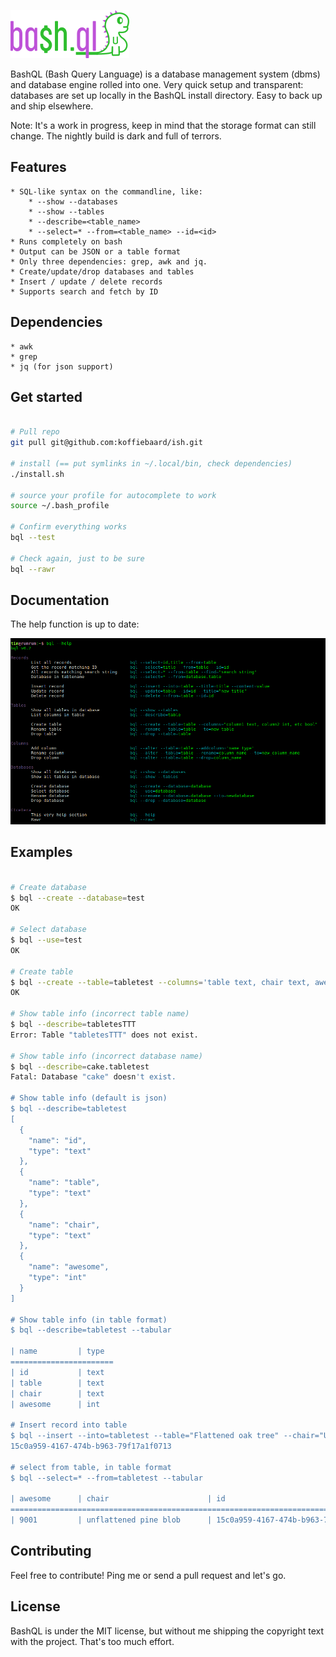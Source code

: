 ![BashQL](docs/logo.png)

BashQL (Bash Query Language) is a database management system (dbms) and database engine rolled into one. Very quick setup and transparent: databases are set up locally in the BashQL install directory. Easy to back up and ship elsewhere.

Note: It's a work in progress, keep in mind that the storage format can still change.
The nightly build is dark and full of terrors.


## Features
	* SQL-like syntax on the commandline, like:
		* --show --databases
		* --show --tables
		* --describe=<table_name>
		* --select=* --from=<table_name> --id=<id>
	* Runs completely on bash
	* Output can be JSON or a table format
	* Only three dependencies: grep, awk and jq.
	* Create/update/drop databases and tables
	* Insert / update / delete records
	* Supports search and fetch by ID


## Dependencies

	* awk
	* grep
	* jq (for json support)


## Get started

```bash

# Pull repo
git pull git@github.com:koffiebaard/ish.git

# install (== put symlinks in ~/.local/bin, check dependencies)
./install.sh

# source your profile for autocomplete to work
source ~/.bash_profile

# Confirm everything works
bql --test

# Check again, just to be sure
bql --rawr
```


## Documentation

The help function is up to date:

![bql help function](docs/screenshot-help.png)


## Examples

```bash

# Create database
$ bql --create --database=test
OK

# Select database
$ bql --use=test
OK

# Create table
$ bql --create --table=tabletest --columns='table text, chair text, awesome int'
OK

# Show table info (incorrect table name)
$ bql --describe=tabletesTTT
Error: Table "tabletesTTT" does not exist.

# Show table info (incorrect database name)
$ bql --describe=cake.tabletest
Fatal: Database "cake" doesn't exist.

# Show table info (default is json)
$ bql --describe=tabletest
[
  {
    "name": "id",
    "type": "text"
  },
  {
    "name": "table",
    "type": "text"
  },
  {
    "name": "chair",
    "type": "text"
  },
  {
    "name": "awesome",
    "type": "int"
  }
]

# Show table info (in table format)
$ bql --describe=tabletest --tabular

| name         | type
=======================
| id           | text
| table        | text
| chair        | text
| awesome      | int

# Insert record into table
$ bql --insert --into=tabletest --table="Flattened oak tree" --chair="Unflattened pine blob" --awesome=9001
15c0a959-4167-474b-b963-79f17a1f0713

# select from table, in table format
$ bql --select=* --from=tabletest --tabular

| awesome      | chair                      | id                                        | table
==========================================================================================================
| 9001         | unflattened pine blob      | 15c0a959-4167-474b-b963-79f17a1f0713      | Flattened oak tree

```


## Contributing

Feel free to contribute! Ping me or send a pull request and let's go.


## License

BashQL is under the MIT license, but without me shipping the copyright text with the project. That's too much effort.
